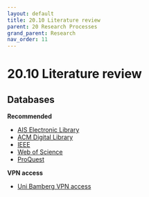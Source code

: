 ```yaml
---
layout: default
title: 20.10 Literature review
parent: 20 Research Processes
grand_parent: Research
nav_order: 11
---
```


# 20.10 Literature review

## Databases

**Recommended**

- [AIS Electronic Library](http://aisel.aisnet.org/)
- [ACM Digital Library](http://dl.acm.org/)
- [IEEE](https://www.computer.org/csdl/home)
- [Web of Science](https://www.webofscience.com/wos)
- [ProQuest](https://www.proquest.com/)

**VPN access**

- [Uni Bamberg VPN access](https://www.uni-bamberg.de/its/dienstleistungen/iam/weblogin/shibboleth/)

<!-- 
## Criteria

## Tools

## Literature
 -->
